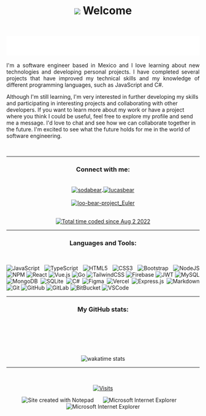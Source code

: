 <h1 align="center"><a href="https://who-is-tofubear.web.app/"><img src="https://media.giphy.com/media/hvRJCLFzcasrR4ia7z/giphy.gif" width="5%"></a> Welcome</h1>

<br/>

<p align="center">
  <img height="50" alt="Text: Hello World! I'm Lucas" src="./images/note.svg" />
</p>


<p align="justify">
I'm a software engineer based in Mexico and I love learning about new technologies and developing personal projects. I have completed several projects that have improved my technical skills and my knowledge of different programming languages, such as JavaScript and C#.

Although I'm still learning, I'm very interested in further developing my skills and participating in interesting projects and collaborating with other developers. If you want to learn more about my work or have a project where you think I could be useful, feel free to explore my profile and send me a message. I'd love to chat and see how we can collaborate together in the future. I'm excited to see what the future holds for me in the world of software engineering.
</p>

<br/>

---

<h3 align="center">Connect with me:</h3>

<br />

<div align="center">
  <a href="https://dev.to/sodabear" target="_blank">
    <img align="center" src="https://raw.githubusercontent.com/rahuldkjain/github-profile-readme-generator/master/src/images/icons/Social/devto.svg" alt="sodabear" height="30" width="40" />
  </a>
  <a href="https://www.leetcode.com/lucasbear" target="_blank">
    <img align="center" src="https://raw.githubusercontent.com/rahuldkjain/github-profile-readme-generator/master/src/images/icons/Social/leet-code.svg" alt="lucasbear" height="30" width="40" />
  </a>
</div>

<br />

<div align="center">
  <a href="https://github.com/loo-kuhs/project-euler-solutions" target="_blank">
    <img src="https://projecteuler.net/profile/loo-bear.png" alt="loo-bear-project_Euler" height="45" width="150"/>
  </a>
</div>

<br />

<div align="center">
  <p>
    <a href="https://wakatime.com/@7aee7cd2-8a51-4317-9fdf-79cd11388f61"
      target="_blank">
      <img 
      src="https://wakatime.com/badge/user/7aee7cd2-8a51-4317-9fdf-79cd11388f61.svg?style=for-the-badge" 
      alt="Total time coded since Aug 2 2022" />
    </a>
  </p>
</div>

---

<h3 align="center">Languages and Tools:</h3>

<br />

<p align="justify"><img src="https://img.shields.io/badge/javascript-%23323330.svg?style=flat-square&logo=javascript&logoColor=%23F7DF1E" alt="JavaScript"> <img src="https://img.shields.io/badge/typescript-%23007ACC.svg?style=flat-square&logo=typescript&logoColor=white" alt="TypeScript"> <img src="https://img.shields.io/badge/html5-%23E34F26.svg?style=flat-square&logo=html5&logoColor=white" alt="HTML5"> <img src="https://img.shields.io/badge/css3-%231572B6.svg?style=flat-square&logo=css3&logoColor=white" alt="CSS3"> <img src="https://img.shields.io/badge/bootstrap-%23563D7C.svg?style=flat-square&logo=bootstrap&logoColor=white" alt="Bootstrap"> <img src="https://img.shields.io/badge/node.js-6DA55F?style=flat-square&logo=node.js&logoColor=white" alt="NodeJS"> <img src="https://img.shields.io/badge/NPM-%23000000.svg?style=flat-square&logo=npm&logoColor=white" alt="NPM"> <img src="https://img.shields.io/badge/React-%2320232a.svg?style=flat-square&logo=react&logoColor=%2361DAFB" alt="React"> <img src="https://img.shields.io/badge/Vue-%2320232a.svg?style=flat-square&logo=vue.js&logoColor=colored" alt="Vue.js"> <img src="https://img.shields.io/badge/-Golang-%2320232a.svg?style=flat-square&logo=Go&logoColor=colored" alt="Go" > <img src="https://img.shields.io/badge/tailwindcss-%2338B2AC.svg?style=flat-square&logo=tailwind-css&logoColor=white" alt="TailwindCSS"> <img src="https://img.shields.io/badge/firebase-%23039BE5.svg?style=flat-square&logo=firebase" alt="Firebase"> <img src="https://img.shields.io/badge/JWT-black?style=flat-square&logo=JSON%20web%20tokens" alt="JWT"> <img src="https://img.shields.io/badge/mysql-%2300f.svg?style=flat-square&logo=mysql&logoColor=white" alt="MySQL"> <img src="https://img.shields.io/badge/MongoDB-%234ea94b.svg?style=flat-square&logo=mongodb&logoColor=white" alt="MongoDB"> <img src="https://img.shields.io/badge/sqlite-%2307405e.svg?style=flat-square&logo=sqlite&logoColor=white" alt="SQLite"> <img src="https://img.shields.io/badge/c%23-%23239120.svg?style=flat-square&logo=c-sharp&logoColor=white" alt="C#"> <img src="https://img.shields.io/badge/figma-%23F24E1E.svg?style=flat-square&logo=figma&logoColor=white" alt="Figma"> <img src="https://img.shields.io/badge/vercel-%23000000.svg?style=flat-square&logo=vercel&logoColor=white" alt="Vercel"> <img src="https://img.shields.io/badge/express.js-%23404d59.svg?style=flat-square&logo=express&logoColor=%2361DAFB" alt="Express.js">  <img src="https://img.shields.io/badge/markdown-%23000000.svg?style=flat-square&logo=markdown&logoColor=white" alt="Markdown"> <img src="https://img.shields.io/badge/-Git-black?style=flat-square&logo=git" alt="Git"> <img src="https://img.shields.io/badge/-GitHub-181717?style=flat-square&logo=github" alt="GitHub"> <img src="https://img.shields.io/badge/-GitLab-FCA121?style=flat-square&logo=gitlab" alt="GitLab"> <img src="https://img.shields.io/badge/-BitBucket-darkblue?style=flat-square&logo=bitbucket" alt="BitBucket" > <img src="https://img.shields.io/badge/-VS%20Code-007ACC?style=flat-square&logo=visual-studio-code" alt="VSCode" > </p> 

---

<h3 align="center">My GitHub stats:</h3>
<br />
<p align="center">
<img src="https://github-readme-stats.vercel.app/api/top-langs/?username=loo-kuhs&theme=aura&hide_border=false&include_all_commits=true&count_private=true&layout=compact&hide_title=false&langs_count=12" alt="">
</p>
<br/>
<p align="center"><img src="https://github-readme-stats.vercel.app/api/wakatime?username=loo_kuhs&range=last_7_days&theme=aura&layout=compact&custom_title=This+week+I+coded+using:" alt="wakatime stats"></p>

---

<br>

<div align="center">
  <p>
    <a href="https://visitcount.itsvg.in">
      <img src="https://profile-counter.glitch.me/loo-kuhs/count.svg" alt="Visits">
    </a>
  </p>
</div>

<div align="center">
  <img src="https://raw.githubusercontent.com/BrunnerLivio/brunnerlivio/master/images/notepad.gif" alt="Site created with Notepad" height="30" />
<!-- "margin-right: whatever;" -->
  <span>&nbsp;&nbsp;&nbsp;&nbsp;</span>  
  <img src="https://raw.githubusercontent.com/BrunnerLivio/brunnerlivio/master/images/ie_logo.gif" alt="Microsoft Internet Explorer" />
  <span>&nbsp;&nbsp;&nbsp;&nbsp;</span>  
  <img src="https://raw.githubusercontent.com/BrunnerLivio/brunnerlivio/master/images/noframes.gif" alt="Microsoft Internet Explorer" />
</div>

<br />